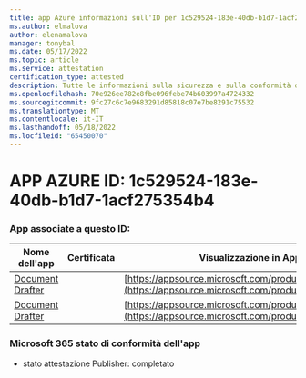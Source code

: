 ```yaml
---
title: app Azure informazioni sull'ID per 1c529524-183e-40db-b1d7-1acf275354b4
ms.author: elmalova
author: elenamalova
manager: tonybal
ms.date: 05/17/2022
ms.topic: article
ms.service: attestation
certification_type: attested
description: Tutte le informazioni sulla sicurezza e sulla conformità disponibili per 1c529524-183e-40db-b1d7-1acf275354b4.
ms.openlocfilehash: 70e926ee782e8fbe096febe74b603997a4724332
ms.sourcegitcommit: 9fc27c6c7e9683291d85818c07e7be8291c75532
ms.translationtype: MT
ms.contentlocale: it-IT
ms.lasthandoff: 05/18/2022
ms.locfileid: "65450070"
---
```

# <a name="azure-app-id-1c529524-183e-40db-b1d7-1acf275354b4"></a>APP AZURE ID: 1c529524-183e-40db-b1d7-1acf275354b4


### <a name="apps-associated-with-this-id"></a>App associate a questo ID:
| **Nome dell'app** | **Certificata** | **Visualizzazione in AppSource** |
|--------------|---------------|-----------------------|
| [Document Drafter](../forward/WA200003634.md) |  | [https://appsource.microsoft.com/product/office/WA200003634](https://appsource.microsoft.com/product/office/WA200003634) |
| [Document Drafter](../forward/WA200004059.md) |  | [https://appsource.microsoft.com/product/office/WA200004059](https://appsource.microsoft.com/product/office/WA200004059) |

### <a name="microsoft-365-app-compliance-status"></a>Microsoft 365 stato di conformità dell'app
- stato attestazione Publisher: completato
